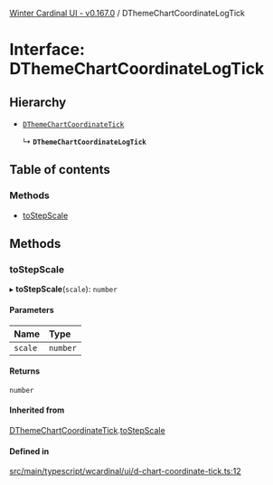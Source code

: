 [Winter Cardinal UI - v0.167.0](../index.md) / DThemeChartCoordinateLogTick

# Interface: DThemeChartCoordinateLogTick

## Hierarchy

- [`DThemeChartCoordinateTick`](DThemeChartCoordinateTick.md)

  ↳ **`DThemeChartCoordinateLogTick`**

## Table of contents

### Methods

- [toStepScale](DThemeChartCoordinateLogTick.md#tostepscale)

## Methods

### toStepScale

▸ **toStepScale**(`scale`): `number`

#### Parameters

| Name | Type |
| :------ | :------ |
| `scale` | `number` |

#### Returns

`number`

#### Inherited from

[DThemeChartCoordinateTick](DThemeChartCoordinateTick.md).[toStepScale](DThemeChartCoordinateTick.md#tostepscale)

#### Defined in

[src/main/typescript/wcardinal/ui/d-chart-coordinate-tick.ts:12](https://github.com/winter-cardinal/winter-cardinal-ui/blob/v0.167.0/src/main/typescript/wcardinal/ui/d-chart-coordinate-tick.ts#L12)
